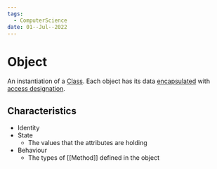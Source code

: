 ```yaml
---
tags:
  - ComputerScience 
date: 01--Jul--2022
---
```


# Object

An instantiation of a [Class](Class.md). Each object has its data [encapsulated](Encapsulation.md) with [access designation](Access%20designation.md).

## Characteristics

- Identity
- State
    - The values that the attributes are holding
- Behaviour
    - The types of [[Method]] defined in the object